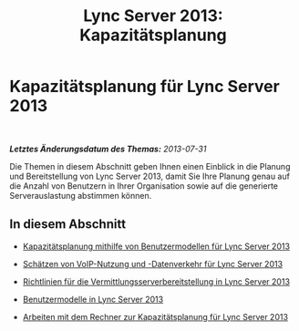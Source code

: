 ﻿---
title: 'Lync Server 2013: Kapazitätsplanung'
TOCTitle: Kapazitätsplanung
ms:assetid: e557ed2c-9cb2-4c90-8fd1-96a814c47c19
ms:mtpsurl: https://technet.microsoft.com/de-de/library/Gg399017(v=OCS.15)
ms:contentKeyID: 49890981
ms.date: 05/19/2016
mtps_version: v=OCS.15
ms.translationtype: HT
---

# Kapazitätsplanung für Lync Server 2013

 

_**Letztes Änderungsdatum des Themas:** 2013-07-31_

Die Themen in diesem Abschnitt geben Ihnen einen Einblick in die Planung und Bereitstellung von Lync Server 2013, damit Sie Ihre Planung genau auf die Anzahl von Benutzern in Ihrer Organisation sowie auf die generierte Serverauslastung abstimmen können.

## In diesem Abschnitt

  - [Kapazitätsplanung mithilfe von Benutzermodellen für Lync Server 2013](lync-server-2013-capacity-planning-using-the-user-models.md)

  - [Schätzen von VoIP-Nutzung und -Datenverkehr für Lync Server 2013](lync-server-2013-estimating-voice-usage-and-traffic.md)

  - [Richtlinien für die Vermittlungsserverbereitstellung in Lync Server 2013](lync-server-2013-deployment-guidelines-for-mediation-server.md)

  - [Benutzermodelle in Lync Server 2013](lync-server-2013-user-models.md)

  - [Arbeiten mit dem Rechner zur Kapazitätsplanung für Lync Server 2013](lync-server-2013-capacity-planning-calculator.md)

